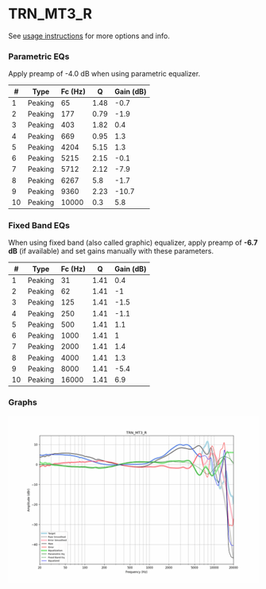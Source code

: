 # TRN_MT3_R
See [usage instructions](https://github.com/jaakkopasanen/AutoEq#usage) for more options and info.

### Parametric EQs
Apply preamp of -4.0 dB when using parametric equalizer.

|   # | Type    |   Fc (Hz) |    Q |   Gain (dB) |
|-----|---------|-----------|------|-------------|
|   1 | Peaking |        65 | 1.48 |        -0.7 |
|   2 | Peaking |       177 | 0.79 |        -1.9 |
|   3 | Peaking |       403 | 1.82 |         0.4 |
|   4 | Peaking |       669 | 0.95 |         1.3 |
|   5 | Peaking |      4204 | 5.15 |         1.3 |
|   6 | Peaking |      5215 | 2.15 |        -0.1 |
|   7 | Peaking |      5712 | 2.12 |        -7.9 |
|   8 | Peaking |      6267 | 5.8  |        -1.7 |
|   9 | Peaking |      9360 | 2.23 |       -10.7 |
|  10 | Peaking |     10000 | 0.3  |         5.8 |

### Fixed Band EQs
When using fixed band (also called graphic) equalizer, apply preamp of **-6.7 dB** (if available) and set gains manually with these parameters.

|   # | Type    |   Fc (Hz) |    Q |   Gain (dB) |
|-----|---------|-----------|------|-------------|
|   1 | Peaking |        31 | 1.41 |         0.4 |
|   2 | Peaking |        62 | 1.41 |        -1   |
|   3 | Peaking |       125 | 1.41 |        -1.5 |
|   4 | Peaking |       250 | 1.41 |        -1.1 |
|   5 | Peaking |       500 | 1.41 |         1.1 |
|   6 | Peaking |      1000 | 1.41 |         1   |
|   7 | Peaking |      2000 | 1.41 |         1.4 |
|   8 | Peaking |      4000 | 1.41 |         1.3 |
|   9 | Peaking |      8000 | 1.41 |        -5.4 |
|  10 | Peaking |     16000 | 1.41 |         6.9 |

### Graphs
![](./TRN_MT3_R.png)
